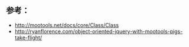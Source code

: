 
## 参考：

* http://mootools.net/docs/core/Class/Class
* http://ryanflorence.com/object-oriented-jquery-with-mootools-pigs-take-flight/